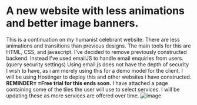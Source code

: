 # A new website with less animations and better image banners.

This is a continuation on my humanist celebrant website. There are less animations and transitions than previous designs. The main tools for this are HTML, CSS, and javascript. 
I've decided to remove previously constructed backend. Instead I've used emailJS to handle email enquiries from users. (query security settings)
Using email.js does not have the depth of security I wish to have, as i am merely using this for a demo model for the client.
I will be using Hostinger to deploy this and other websites i have constructed. 
**REMINDER= =Free trial for this ends soon.**
I have attached a page containing some of the tiles the user will use to select services. I will be updating these as more services are offered over time.
![image](https://github.com/mlync87/humanist-celebrant-business-site-individual-/assets/112760708/d4c92ecb-4026-4b28-adfa-ef051cc7c49c)
